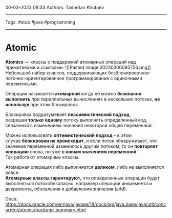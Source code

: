 06-03-2023
09:33
Authors: Tamerlan Khutuev
***
Tags: #stub #java #programming 
***
# Atomic
**Atomics** — классы с поддержкой атомарных операций над примитивами и ссылками.
![[Pasted image 20230306095756.png]]
Небольшой набор классов, поддерживающих безблокировочное поточно-ориентированное программирование с одиночными переменными.

Операция называется **атомарной** когда ее можно **безопасно выполнить** при параллельных вычислениях в нескольких потоках, **не используя** при этом блокировок.

Блокировка подразумевает **пессимистический подход**, разрешая **только одному** потоку выполнять определенный код, связанный с изменением значения некоторой общей переменной.

Можно использовать **оптимистический подход** – в этом случае **блокировки не происходит**, и если поток обнаруживает, что значение переменной изменилось другим потоком, то он **повторяет операцию** снова, но уже **с новым значением переменной**.  
Так работают атомарные классы.

Атомарная операция либо выполняется **целиком**, либо не выполняется вовсе.  
**Атомарные классы гарантируют,** что определенные операции будут выполняться потокобезопасно, например операции инкремента и декремента, обновления и добавления значения (add).

Docs: https://docs.oracle.com/en/java/javase/18/docs/api/java.base/java/util/concurrent/atomic/package-summary.html


